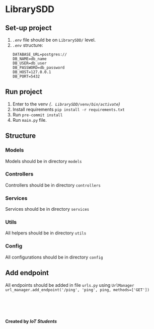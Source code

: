 # LibrarySDD

## Set-up project

1. _`.env`_ file should be on `LibrarySDD/` level.
2. _`.env`_ structure:
    ```
    DATABASE_URL=postgres://
    DB_NAME=db_name
    DB_USER=db_user
    DB_PASSWORD=db_password
    DB_HOST=127.0.0.1
    DB_PORT=5432
    ```

## Run project

1. Enter to the venv _(`. LibrarySDD/venv/bin/activate`)_
2. Install requirements `pip install -r requirements.txt`
3. Run `pre-commit install`
4. Run `main.py` file.

## Structure

### Models

Models should be in directory `models`

### Controllers

Controllers should be in directory `controllers`

### Services

Services should be in directory `services`

### Utils

All helpers should be in directory `utils`
### Config

All configurations should be in directory `config`

## Add endpoint

All endpoints should be added in file `urls.py` using `UrlManager`
```url_manager.add_endpoint('/ping', 'ping', ping, methods=['GET'])```

<br>
<br>
<br>

#### Created by _IoT Students_
